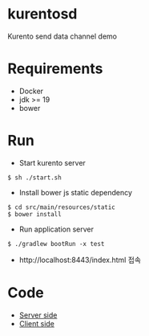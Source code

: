 # kurentosd

Kurento send data channel demo

# Requirements

* Docker
* jdk >= 19
* bower

# Run

* Start kurento server
```shell
$ sh ./start.sh
```

* Install bower js static dependency
```shell
$ cd src/main/resources/static
$ bower install
```

* Run application server
```shell
$ ./gradlew bootRun -x test
```

* http://localhost:8443/index.html 접속

# Code
* [Server side](https://github.com/omnipede/kurentosd/tree/main/src/main/kotlin/io/omnipede)
* [Client side](https://github.com/omnipede/kurentosd/blob/main/src/main/resources/static/index.html)
